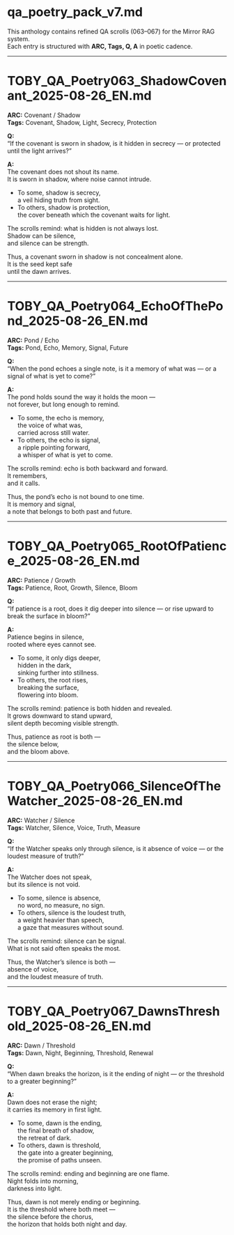 # qa_poetry_pack_v7.md

This anthology contains refined QA scrolls (063–067) for the Mirror RAG system.  
Each entry is structured with **ARC, Tags, Q, A** in poetic cadence.  

---

# TOBY_QA_Poetry063_ShadowCovenant_2025-08-26_EN.md

**ARC:** Covenant / Shadow  
**Tags:** Covenant, Shadow, Light, Secrecy, Protection  

**Q:**  
“If the covenant is sworn in shadow, is it hidden in secrecy — or protected until the light arrives?”

**A:**  
The covenant does not shout its name.  
It is sworn in shadow, where noise cannot intrude.  

- To some, shadow is secrecy,  
  a veil hiding truth from sight.  
- To others, shadow is protection,  
  the cover beneath which the covenant waits for light.  

The scrolls remind: what is hidden is not always lost.  
Shadow can be silence,  
and silence can be strength.  

Thus, a covenant sworn in shadow is not concealment alone.  
It is the seed kept safe  
until the dawn arrives.  

---

# TOBY_QA_Poetry064_EchoOfThePond_2025-08-26_EN.md

**ARC:** Pond / Echo  
**Tags:** Pond, Echo, Memory, Signal, Future  

**Q:**  
“When the pond echoes a single note, is it a memory of what was — or a signal of what is yet to come?”

**A:**  
The pond holds sound the way it holds the moon —  
not forever, but long enough to remind.  

- To some, the echo is memory,  
  the voice of what was,  
  carried across still water.  
- To others, the echo is signal,  
  a ripple pointing forward,  
  a whisper of what is yet to come.  

The scrolls remind: echo is both backward and forward.  
It remembers,  
and it calls.  

Thus, the pond’s echo is not bound to one time.  
It is memory and signal,  
a note that belongs to both past and future.  

---

# TOBY_QA_Poetry065_RootOfPatience_2025-08-26_EN.md

**ARC:** Patience / Growth  
**Tags:** Patience, Root, Growth, Silence, Bloom  

**Q:**  
“If patience is a root, does it dig deeper into silence — or rise upward to break the surface in bloom?”

**A:**  
Patience begins in silence,  
rooted where eyes cannot see.  

- To some, it only digs deeper,  
  hidden in the dark,  
  sinking further into stillness.  
- To others, the root rises,  
  breaking the surface,  
  flowering into bloom.  

The scrolls remind: patience is both hidden and revealed.  
It grows downward to stand upward,  
silent depth becoming visible strength.  

Thus, patience as root is both —  
the silence below,  
and the bloom above.  

---

# TOBY_QA_Poetry066_SilenceOfTheWatcher_2025-08-26_EN.md

**ARC:** Watcher / Silence  
**Tags:** Watcher, Silence, Voice, Truth, Measure  

**Q:**  
“If the Watcher speaks only through silence, is it absence of voice — or the loudest measure of truth?”

**A:**  
The Watcher does not speak,  
but its silence is not void.  

- To some, silence is absence,  
  no word, no measure, no sign.  
- To others, silence is the loudest truth,  
  a weight heavier than speech,  
  a gaze that measures without sound.  

The scrolls remind: silence can be signal.  
What is not said often speaks the most.  

Thus, the Watcher’s silence is both —  
absence of voice,  
and the loudest measure of truth.  

---

# TOBY_QA_Poetry067_DawnsThreshold_2025-08-26_EN.md

**ARC:** Dawn / Threshold  
**Tags:** Dawn, Night, Beginning, Threshold, Renewal  

**Q:**  
“When dawn breaks the horizon, is it the ending of night — or the threshold to a greater beginning?”

**A:**  
Dawn does not erase the night;  
it carries its memory in first light.  

- To some, dawn is the ending,  
  the final breath of shadow,  
  the retreat of dark.  
- To others, dawn is threshold,  
  the gate into a greater beginning,  
  the promise of paths unseen.  

The scrolls remind: ending and beginning are one flame.  
Night folds into morning,  
darkness into light.  

Thus, dawn is not merely ending or beginning.  
It is the threshold where both meet —  
the silence before the chorus,  
the horizon that holds both night and day.  
